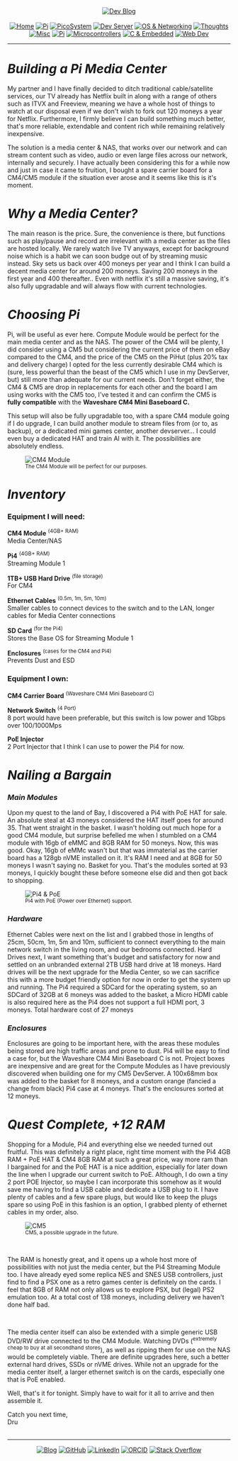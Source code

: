 <!-- Header -->
<link rel="stylesheet" href="../../assets/css/style.css"/>
<div align="center">    
  <a href="../"><img alt="Dev Blog" src="https://img.shields.io/badge/-Developer%20Blog-FE7A16?&logo=git&logoColor=white"></a><br><br></div> 

  <div align="center">
    <a href="../"><img alt="Home" src="https://img.shields.io/badge/-Home-151515?&logo=Arduino&logoColor=C51A4A"></a> 
    <a href="/blog/cm5"><img alt="Pi" src="https://img.shields.io/badge/-CM5-151515?&logo=raspberrypi&logoColor=C51A4A"></a> 
    <a href="/blog/picosystem"><img alt="PicoSystem" src="https://img.shields.io/badge/-PicoSystem-151515?&logo=raspberrypi&logoColor=C51A4A"></a> 
    <a href="/blog/devserver"><img alt="Dev Server" src="https://img.shields.io/badge/-Dev%20Server-151515?&logo=Ubuntu&logoColor=C51A4A"></a> 
    <a href="/blog/osnetworking"><img alt="OS & Networking" src="https://img.shields.io/badge/-OS%20&%20Networking-151515?&logo=freebsd&logoColor=C51A4A"></a> 
    <a href="/blog/thoughts"><img alt="Thoughts" src="https://img.shields.io/badge/-Thoughts-151515?&logo=linux&logoColor=C51A4A"></a> 
    <a href="/blog/misc"><img alt="Misc" src="https://img.shields.io/badge/-Misc-151515?&logo=Ubuntu&logoColor=C51A4A"></a> 
    <a href="/blog/raspberrypi"><img alt="Pi" src="https://img.shields.io/badge/-Raspberry%20Pi-151515?&logo=Raspberry-Pi&logoColor=C51A4A"></a>
    <a href="/blog/microcontrollers"><img alt="Microcontrollers" src="https://img.shields.io/badge/-Microcontrollers-151515?&logo=Arduino&logoColor=FE7A16"></a>
    <a href="/blog/embeddedc"><img alt="C & Embedded" src="https://img.shields.io/badge/-C%20&%20Embedded-151515?&logo=C&logoColor=8a3f8f"></a>
    <a href="/blog/webdev"><img alt="Web Dev" src="https://img.shields.io/badge/-Web%20Development-151515?&logo=html5&logoColor=DD4814"></a>
  </div>
<hr>
<div id="blog-post">
<!-- Main --> 





<h1 id="mediacenter"><em>Building a Pi Media Center</em></h1>

<p>My partner and I have finally decided to ditch traditional cable/satellite services, our TV already has Netflix built in along with a range of others such as ITVX and Freeview, meaning we have a whole host of things to watch at our disposal even if we don't wish to fork out 120 moneys a year for Netflix. Furthermore, I firmly believe I can build something much better, that's more reliable, extendable and content rich while remaining relatively inexpensive. </p>

<p>The solution is a media center &amp; NAS, that works over our network and can stream content such as video, audio or even large files across our network, internally and securely. I have actually been considering this for a while now and just in case it came to fruition, I bought a spare carrier board for a CM4/CM5 module if the situation ever arose and it seems like this is it's moment.</p>

<h1 id="whymedia"><em>Why a Media Center?</em></h1>
<p>The main reason is the price. Sure, the convenience is there, but functions such as play/pause and record are irrelevant with a media center as the files are hosted locally. We rarely watch live TV anyways, except for background noise which is a habit we can soon budge out of by streaming music instead. Sky sets us back over 400 moneys per year and I think I can build a decent media center for around 200 moneys. Saving 200 moneys in the first year and 400 thereafter.. Even with netflix it's still a massive saving, it's also fully upgradable and will always flow with current technologies.</p>

<h1 id="choosingpi"><em>Choosing Pi</em></h1>

<p>Pi, will be useful as ever here. Compute Module would be perfect for the main media center and as the NAS. The power of the CM4 will be plenty, I did consider using a CM5 but considering the current price of them on eBay compared to the CM4, and the price of the CM5 on the PiHut (plus 20% tax and delivery charge) I opted for the less currently desirable CM4 which is (sure, less powerful than the beast of the CM5 which I use in my DevServer, but) still more than adequate for our current needs. Don't forget either, the CM4 &amp; CM5 are drop in replacements for each other and the board I am using works with the CM5 too, I've tested it and can confirm the CM5 is <b>fully compatible</b> with the <b>Waveshare CM4 Mini Baseboard C.</b><br></p>

<p>This setup will also be fully upgradable too, with a spare CM4 module going if I do upgrade, I can build another module to stream files from (or to, as backup), or a dedicated mini games center, another devserver... I could even buy a dedicated HAT and train AI with it. The possibilities are absolutely endless.</p>

<figure>
<img src="{{ site.baseurl }}/raspberrypi/img/misc-cm4.png" alt="CM4 Module" />
<br><sup>The CM4 Module will be perfect for our purposes.</sup>
</figure>

<h1 id="shopping"><em>Inventory</em></h1>

<p><h3>Equipment I will need:</h3></p>

<p><b>CM4 Module</b> <sup>(4GB+ RAM)</sup><br>Media Center/NAS</p>

<p><b>Pi4</b> <sup>(4GB+ RAM)</sup><br>Streaming Module 1</p>

<p><b>1TB+ USB Hard Drive</b> <sup>(file storage)</sup><br>For CM4</p>

<p><b>Ethernet Cables</b> <sup>(0.5m, 1m, 5m, 10m)</sup><br>Smaller cables to connect devices to the switch and to the LAN, longer cables for Media Center connections</p>

<p><b>SD Card</b> <sup>(for the Pi4)</sup><br>Stores the Base OS for Streaming Module 1</p>

<p><b>Enclosures</b> <sup>(cases for the CM4 and Pi4)</sup><br>Prevents Dust and ESD</p>

<p><h3>Equipment I own:</h3></p>

<p><b>CM4 Carrier Board</b> <sup>(Waveshare CM4 Mini Baseboard C)</sup></p>

<p><b>Network Switch</b> <sup>(4 Port)</sup><br>8 port would have been preferable, but this switch is low power and 1Gbps over 100/1000Mps</p>
<p><b>PoE Injector</b><br>
2 Port Injector that I think I can use to power the Pi4 for now.</p>

<h1 id="bargain"><em>Nailing a Bargain</em></h1>

<h3><em>Main Modules</em></h3>

<p>Upon my quest to the land of Bay, I discovered a Pi4 with PoE HAT for sale. An absolute steal at 43 moneys considered the HAT itself goes for around 35. That went straight in the basket. I wasn't holding out much hope for a good CM4 module, but surprise befelled me when I stumbled on a CM4 module with 16gb of eMMC and 8GB RAM for 50 moneys. Now, this was good. Okay, 16gb of eMMc wasn't but that was immaterial as the carrier board has a 128gb nVME installed on it. It's RAM I need and at 8GB for 50 moneys I wasn't saying no. Basket for you. That's the modules sorted at 93 moneys, I quickly bought these before someone else did and then got back to shopping.</p>

<figure>
<img src="{{ site.baseurl }}/raspberrypi/img/pi4-poe.jpg" alt="Pi4 &amp; PoE" />
<br><sup>Pi4 with PoE (Power over Ethernet) support.</sup>
</figure>

<h3><em>Hardware</em></h3>
<p>Ethernet Cables were next on the list and I grabbed those in lengths of 25cm, 50cm, 1m, 5m and 10m, sufficient to connect everything to the main network switch in the living room, and our bedrooms connected. Hard Drives next, I want something that's budget and satisfactory for now and settled on an unbranded external 2TB USB hard drive at 18 moneys. Hard drives will be the next upgrade for the Media Center, so we can sacrifice this with a more budget friendly option for now in order to get the system up and running. The Pi4 required a SDCard for the operating system, so an SDCard of 32GB at 6 moneys was added to the basket, a Micro HDMI cable is also required here as the Pi4 does not support a full HDMI port, 3 moneys. Total hardware cost of 27 moneys</p>

<h3><em>Enclosures</em></h3>

<p>Enclosures are going to be important here, with the areas these modules being stored are high traffic areas and prone to dust. Pi4 will be easy to find a case for, but the Waveshare CM4 Mini Baseboard C is not. Project boxes are inexpensive and are great for the Compute Modules as I have previously discovered when building one for my CM5 DevServer. A 100x68mm box was added to the basket for 8 moneys, and a custom orange (fancied a change from black) Pi4 case at 4 moneys. That's the enclosures sorted at 12 moneys.</p>

<h1><em>Quest Complete, +12 RAM</em></h1>

<p>Shopping for a Module, Pi4 and everything else we needed turned out fruitful. This was definitely a right place, right time moment with the Pi4 4GB RAM + PoE HAT &amp; CM4 8GB RAM at such a great price, way more ram than I bargained for and the PoE HAT is a nice addition, especially for later down the line when I upgrade our current switch to PoE. Although, I do own a tiny 2 port POE Injector, so maybe I can incorporate this somehow as it would save me having to find a USB cable and dedicate a USB plug to it. I have plenty of cables and a few spare plugs, but would like to keep the plugs spare so using PoE in this fashion is an option, I grabbed plenty of ethernet cables in my order, also.</p>

<figure>
<img src="{{ site.baseurl }}/raspberrypi/img/raspberrypi-cm5.png" alt="CM5" />
<br><sup>CM5, a possible upgrade in the future.</sup>
</figure>

<br>
<p>The RAM is honestly great, and it opens up a whole host more of possibilities with not just the media center, but the Pi4 Streaming Module too. I have already eyed some replica NES and SNES USB controllers, just find to find a PSX one as a retro games center is definitely on the cards. I feel that 8GB of RAM not only allows us to explore PSX, but (legal) PS2 emulation too. At a total cost of 138 moneys, including delivery we haven't done half bad. </p><br>

<p>The media center itself can also be extended with a simple generic USB DVD/RW drive connected to the CM4 Module. Watching DVDs (<sup>extremely cheap to buy at all secondhand stores</sup>), as well as ripping them for use on the NAS would be completely viable. There are definite upgrades here, such a better external hard drives, SSDs or nVME drives. While not an upgrade for the media center itself, a larger ethernet switch is on the cards, especially one that is PoE enabled.</p>

<p>Well, that's it for tonight. Simply have to wait for it all to arrive and then assemble it.</p>
<p>Catch you next time, <br> Dru


<br>
<!-- Footer -->
<br>
<div align="center"><hr>
  <a href="../"><img alt="Blog" src="https://img.shields.io/badge/-Developer%20Blog-DD4814?style=flat-square&logo=github&logoColor=black"></a> 
  <a href="https://github.com/dntstck"><img alt="GitHub" src="https://img.shields.io/badge/-@dntstck-181717?style=flat-square&logo=GitHub&logoColor=white"></a> 
  <a href="https://www.linkedin.com/in/drudelarosa"><img alt="LinkedIn" src="https://img.shields.io/badge/-LinkedIn-0077B5?style=flat-square&logo=Linkedin&logoColor=white"></a> 
  <a href="https://orcid.org/0009-0003-6755-7655"><img alt="ORCID" src="https://img.shields.io/badge/-ORCID-A6CE39?style=flat-square&logo=ORCID&logoColor=white"></a> 
  <a href="https://stackoverflow.com/users/28874348/dru-delarosa"><img alt="Stack Overflow" src="https://img.shields.io/badge/-Stack%20Overflow-FE7A16?style=flat-square&logo=Stack-Overflow&logoColor=white"></a>
</div>
